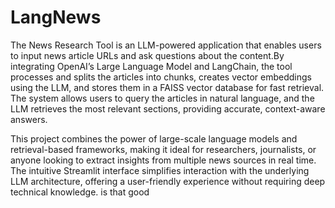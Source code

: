 # LangNews
The News Research Tool is an LLM-powered application that enables users to input news article URLs and ask questions about the content.By integrating OpenAI’s Large Language Model and LangChain, the tool processes and splits the articles into chunks, creates vector embeddings using the LLM, and stores them in a FAISS vector database for fast retrieval. The system allows users to query the articles in natural language, and the LLM retrieves the most relevant sections, providing accurate, context-aware answers.

This project combines the power of large-scale language models and retrieval-based frameworks, making it ideal for researchers, journalists, or anyone looking to extract insights from multiple news sources in real time. The intuitive Streamlit interface simplifies interaction with the underlying LLM architecture, offering a user-friendly experience without requiring deep technical knowledge. is that good
